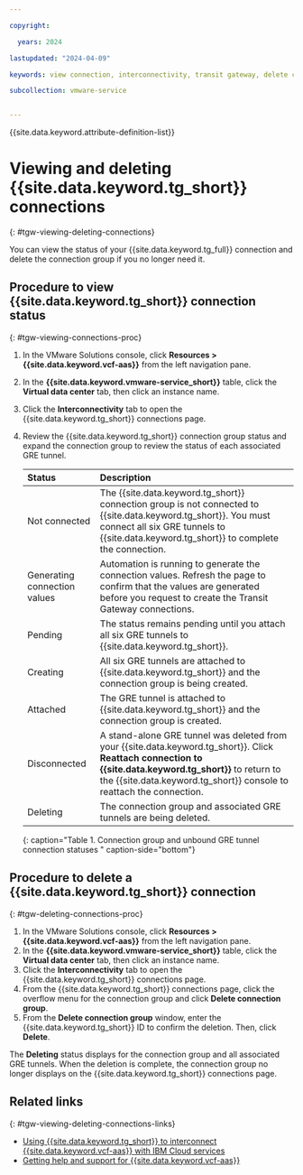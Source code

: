 ```yaml
---

copyright:

  years: 2024

lastupdated: "2024-04-09"

keywords: view connection, interconnectivity, transit gateway, delete connection

subcollection: vmware-service


---
```


{{site.data.keyword.attribute-definition-list}}

# Viewing and deleting {{site.data.keyword.tg_short}} connections
{: #tgw-viewing-deleting-connections}

You can view the status of your {{site.data.keyword.tg_full}} connection and delete the connection group if you no longer need it.

## Procedure to view {{site.data.keyword.tg_short}} connection status
{: #tgw-viewing-connections-proc}

1. In the VMware Solutions console, click **Resources > {{site.data.keyword.vcf-aas}}** from the left navigation pane.
2. In the **{{site.data.keyword.vmware-service_short}}** table, click the **Virtual data center** tab, then click an instance name.
3. Click the **Interconnectivity** tab to open the {{site.data.keyword.tg_short}} connections page.
4. Review the {{site.data.keyword.tg_short}} connection group status and expand the connection group to review the status of each associated GRE tunnel.

   | Status | Description |
   |:---- |:----------- |
   | Not connected | The {{site.data.keyword.tg_short}} connection group is not connected to {{site.data.keyword.tg_short}}. You must connect all six GRE tunnels to {{site.data.keyword.tg_short}} to complete the connection. |
   | Generating connection values | Automation is running to generate the connection values. Refresh the page to confirm that the values are generated before you request to create the Transit Gateway connections. |
   | Pending | The status remains pending until you attach all six GRE tunnels to {{site.data.keyword.tg_short}}. |
   | Creating | All six GRE tunnels are attached to {{site.data.keyword.tg_short}} and the connection group is being created. |
   | Attached | The GRE tunnel is attached to {{site.data.keyword.tg_short}} and the connection group is created. |
   | Disconnected | A stand-alone GRE tunnel was deleted from your {{site.data.keyword.tg_short}}. Click **Reattach connection to {{site.data.keyword.tg_short}}** to return to the {{site.data.keyword.tg_short}} console to reattach the connection. |
   | Deleting | The connection group and associated GRE tunnels are being deleted. |
   {: caption="Table 1. Connection group and unbound GRE tunnel connection statuses " caption-side="bottom"}

## Procedure to delete a {{site.data.keyword.tg_short}} connection
{: #tgw-deleting-connections-proc}

1. In the VMware Solutions console, click **Resources > {{site.data.keyword.vcf-aas}}** from the left navigation pane.
2. In the **{{site.data.keyword.vmware-service_short}}** table, click the **Virtual data center** tab, then click an instance name.
3. Click the **Interconnectivity** tab to open the {{site.data.keyword.tg_short}} connections page.
4. From the {{site.data.keyword.tg_short}} connections page, click the overflow menu for the connection group and click **Delete connection group**.
5. From the **Delete connection group** window, enter the {{site.data.keyword.tg_short}} ID to confirm the deletion. Then, click **Delete**.

The **Deleting** status displays for the connection group and all associated GRE tunnels. When the deletion is complete, the connection group no longer displays on the {{site.data.keyword.tg_short}} connections page.

## Related links
{: #tgw-viewing-deleting-connections-links}

* [Using {{site.data.keyword.tg_short}} to interconnect {{site.data.keyword.vcf-aas}} with IBM Cloud services](/docs/vmware-service?topic=vmware-service-tgw-adding-connections)
* [Getting help and support for {{site.data.keyword.vcf-aas}}](/docs/vmware-service?topic=vmware-service-support)
